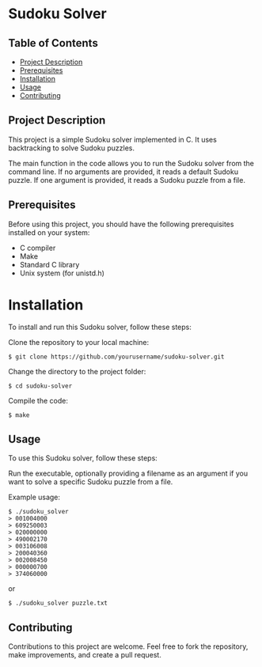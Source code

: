 # Sudoku Solver

## Table of Contents

- [Project Description](#project-description)
- [Prerequisites](#prerequisites)
- [Installation](#installation)
- [Usage](#usage)
- [Contributing](#contributing)

## Project Description

This project is a simple Sudoku solver implemented in C. It uses backtracking to solve Sudoku puzzles.

The main function in the code allows you to run the Sudoku solver from the command line. If no arguments are provided, it reads a default Sudoku puzzle. If one argument is provided, it reads a Sudoku puzzle from a file.

## Prerequisites
Before using this project, you should have the following prerequisites installed on your system:

- C compiler
- Make
- Standard C library
- Unix system (for unistd.h)

# Installation
To install and run this Sudoku solver, follow these steps:

Clone the repository to your local machine:

```shell
$ git clone https://github.com/yourusername/sudoku-solver.git
```

Change the directory to the project folder:

```shell
$ cd sudoku-solver
```

Compile the code:

```shell
$ make
```

## Usage

To use this Sudoku solver, follow these steps:

Run the executable, optionally providing a filename as an argument if you want to solve a specific Sudoku puzzle from a file.

Example usage:

```shell
$ ./sudoku_solver
> 001004000
> 609250003
> 020000000
> 490002170
> 003106008
> 200040360
> 002008450
> 000000700
> 374060000
```

or

```shell
$ ./sudoku_solver puzzle.txt
```
## Contributing

Contributions to this project are welcome. Feel free to fork the repository, make improvements, and create a pull request.
